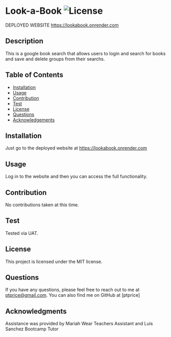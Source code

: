 
# Look-a-Book ![License](https://img.shields.io/badge/License-MIT-blue.svg) 

DEPLOYED WEBSITE https://lookabook.onrender.com

## Description
This is a google book search that allows users to login and search for books and save and delete groups from their searchs.
## Table of Contents
* [Installation](#installation)
* [Usage](#usage)
* [Contribution](#contribution)
* [Test](#test)
* [License](#license)
* [Questions](#questions)
* [Acknowledgements](#acknowledgments)
## Installation
Just go to the deployed website at https://lookabook.onrender.com 
## Usage
Log in to the website and then you can access the full functionality.
## Contribution
No contributions taken at this time.
## Test
Tested via UAT.
## License
This project is licensed under the MIT license.
## Questions
If you have any questions, please feel free to reach out to me at ptprice@gmail.com. You can also find me on GitHub at [ptprice]
## Acknowledgments
Assistance was provided by Mariah Wear Teachers Assistant and Luis Sanchez Bootcamp Tutor
